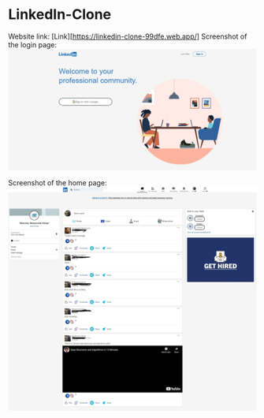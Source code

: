 # LinkedIn-Clone
Website link: [Link][https://linkedin-clone-99dfe.web.app/]
Screenshot of the login page:
![](Screenshot/00.jpeg)

Screenshot of the home page:
![](Screenshot/01.jpeg)
